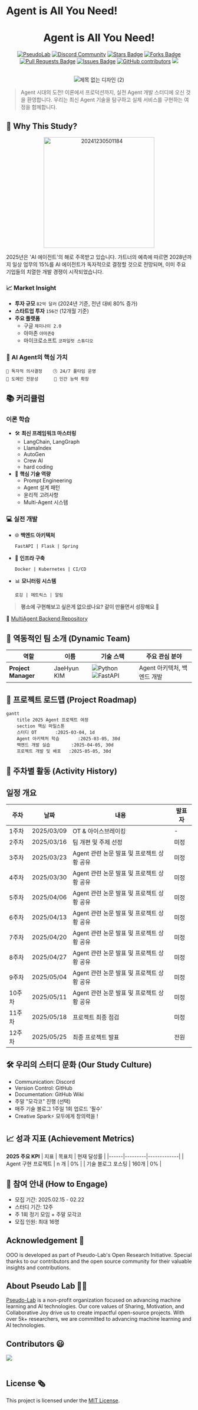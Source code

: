 

# Agent is All You Need!

<h1 align="center">Agent is All You Need!</h1>

<div align="center">
<a href="https://pseudo-lab.com"><img src="https://img.shields.io/badge/PseudoLab-S10-3776AB" alt="PseudoLab"/></a>
<a href="https://discord.gg/EPurkHVtp2"><img src="https://img.shields.io/badge/Discord-BF40BF" alt="Discord Community"/></a>
<a href="https://github.com/Pseudo-Lab/10th-template/stargazers"><img src="https://img.shields.io/github/stars/Pseudo-Lab/10th-template" alt="Stars Badge"/></a>
<a href="https://github.com/Pseudo-Lab/10th-template/network/members"><img src="https://img.shields.io/github/forks/Pseudo-Lab/10th-template" alt="Forks Badge"/></a>
<a href="https://github.com/Pseudo-Lab/10th-template/pulls"><img src="https://img.shields.io/github/issues-pr/Pseudo-Lab/10th-template" alt="Pull Requests Badge"/></a>
<a href="https://github.com/Pseudo-Lab/10th-template/issues"><img src="https://img.shields.io/github/issues/Pseudo-Lab/10th-template" alt="Issues Badge"/></a>
<a href="https://github.com/Pseudo-Lab/10th-template/graphs/contributors"><img alt="GitHub contributors" src="https://img.shields.io/github/contributors/Pseudo-Lab/10th-template?color=2b9348"></a>
<a href="https://hits.seeyoufarm.com"><img src="https://hits.seeyoufarm.com/api/count/incr/badge.svg?url=https%3A%2F%2Fgithub.com%2Fpseudo-lab%2F10th-template&count_bg=%2379C83D&title_bg=%23555555&icon=&icon_color=%23E7E7E7&title=hits&edge_flat=false"/></a>
</div>
<br>
<p align="center">
  <img src="https://github.com/user-attachments/assets/88dd74dc-590d-4e9d-b3e0-4f87a032f4a3" alt="제목 없는 디자인 (2)">
</p>

> Agent 시대의 도전! 이론에서 프로덕션까지, 실전 Agent 개발 스터디에 오신 것을 환영합니다. 우리는 최신 Agent 기술을 탐구하고 실제 서비스를 구현하는 여정을 함께합니다.



## 🌟 Why This Study?
<p align="center">
<img src="https://github.com/user-attachments/assets/5066651c-af30-4f05-a6e7-fbf9d8221da6" alt="20241230501184" width="300">
</p>
2025년은 'AI 에이전트'의 해로 주목받고 있습니다. 가트너의 예측에 따르면 2028년까지 일상 업무의 15%를 AI 에이전트가 독자적으로 결정할 것으로 전망되며, 이미 주요 기업들의 치열한 개발 경쟁이 시작되었습니다.  
<br>  


### 📈 Market Insight
- **투자 규모** `82억 달러` (2024년 기준, 전년 대비 80% 증가)
- **스타트업 투자** `156건` (12개월 기준)
- **주요 플랫폼**
  - 구글 `제미나이 2.0`
  - 아마존 `아마존Q`
  - 마이크로소프트 `코파일럿 스튜디오`

### 🔑 AI Agent의 핵심 가치
```
🧠 독자적 의사결정    🕒 24/7 풀타임 운영
🎯 도메인 전문성      🚀 인간 능력 확장
```

## 📚 커리큘럼

### 이론 학습
- 🛠️ **최신 프레임워크 마스터링**
  - LangChain, LangGraph
  - LlamaIndex
  - AutoGen
  - Crew AI
  - hard coding 
- 🎯 **핵심 기술 역량**
  - Prompt Engineering
  - Agent 설계 패턴
  - 윤리적 고려사항
  - Multi-Agent 시스템

### 💻 실전 개발
- 🌐 **백엔드 아키텍처**
  ```
  FastAPI | Flask | Spring
  ```
- 🚀 **인프라 구축**
  ```
  Docker | Kubernetes | CI/CD
  ```
- 📊 **모니터링 시스템**
  ```
  로깅 | 메트릭스 | 알림
  ```

> **평소에 구현해보고 싶은게 없으셨나요? 같이 만들면서 성장해요 🌱**

🔗 [MultiAgent Backend Repository](https://github.com/jh941213/multiagent_backend)


## 🧑 역동적인 팀 소개 (Dynamic Team)

| 역할 | 이름 | 기술 스택 | 주요 관심 분야 |
|------|------|------------|----------------|
| **Project Manager** | JaeHyun KIM| ![Python](https://img.shields.io/badge/Python-Expert-3776AB) ![FastAPI](https://img.shields.io/badge/FastAPI-009688) | Agent 아키텍처, 백엔드 개발 |

## 🚀 프로젝트 로드맵 (Project Roadmap)
```mermaid
gantt
    title 2025 Agent 프로젝트 여정
    section 핵심 마일스톤
    스터디 OT       :2025-03-04, 1d
    Agent 아키텍처 학습       :2025-03-05, 30d
    백엔드 개발 실습        :2025-04-05, 30d
    프로젝트 개발 및 배포   :2025-05-05, 30d
```

## 📅 주차별 활동 (Activity History)

## 일정 개요
| 주차   | 날짜         | 내용                                         | 발표자 |
|--------|------------|--------------------------------------------|--------|
| 1주차  | 2025/03/09 | OT & 아이스브레이킹                        | -      |
| 2주차  | 2025/03/16 | 팀 개편 및 주제 선정                        | 미정   |
| 3주차  | 2025/03/23 | Agent 관련 논문 발표 및 프로젝트 상황 공유  | 미정   |
| 4주차  | 2025/03/30 | Agent 관련 논문 발표 및 프로젝트 상황 공유  | 미정   |
| 5주차  | 2025/04/06 | Agent 관련 논문 발표 및 프로젝트 상황 공유  | 미정   |
| 6주차  | 2025/04/13 | Agent 관련 논문 발표 및 프로젝트 상황 공유  | 미정   |
| 7주차  | 2025/04/20 | Agent 관련 논문 발표 및 프로젝트 상황 공유  | 미정   |
| 8주차  | 2025/04/27 | Agent 관련 논문 발표 및 프로젝트 상황 공유  | 미정   |
| 9주차  | 2025/05/04 | Agent 관련 논문 발표 및 프로젝트 상황 공유  | 미정   |
| 10주차 | 2025/05/11 | Agent 관련 논문 발표 및 프로젝트 상황 공유  | 미정   |
| 11주차 | 2025/05/18 | 프로젝트 최종 점검                          | 미정   |
| 12주차 | 2025/05/25 | 최종 프로젝트 발표                          | 전원   |

## 🛠️ 우리의 스터디 문화 (Our Study Culture)
- Communication: Discord
- Version Control: GitHub
- Documentation: GitHub Wiki
- 주말 "모각코" 진행 (선택) 
- 매주 기술 블로그 1주일 1회 업로드 '필수'  
- Creative Spark⚡️ 모두에게 창의력을 !

## 📈 성과 지표 (Achievement Metrics)
**2025 주요 KPI**
| 지표 | 목표치 | 현재 달성률 |
|------|---------|-------------|
| Agent 구현 프로젝트 | n 개 | 0% |
| 기술 블로그 포스팅 | 160개 | 0% |

## 🌱 참여 안내 (How to Engage)
- 모집 기간: 2025.02.15 - 02.22
- 스터디 기간: 12주
- 주 1회 정기 모임 + 주말 모각코
- 모집 인원: 최대 16명

## Acknowledgement 🙏

OOO is developed as part of Pseudo-Lab's Open Research Initiative. Special thanks to our contributors and the open source community for their valuable insights and contributions.

## About Pseudo Lab 👋🏼</h2>

[Pseudo-Lab](https://pseudo-lab.com/) is a non-profit organization focused on advancing machine learning and AI technologies. Our core values of Sharing, Motivation, and Collaborative Joy drive us to create impactful open-source projects. With over 5k+ researchers, we are committed to advancing machine learning and AI technologies.

<h2>Contributors 😃</h2>
<a href="https://github.com/Pseudo-Lab/10th-template/graphs/contributors">
  <img src="https://contrib.rocks/image?repo=Pseudo-Lab/10th-template" />
</a>
<br><br>


## License 🗞
This project is licensed under the [MIT License](https://opensource.org/licenses/MIT).
